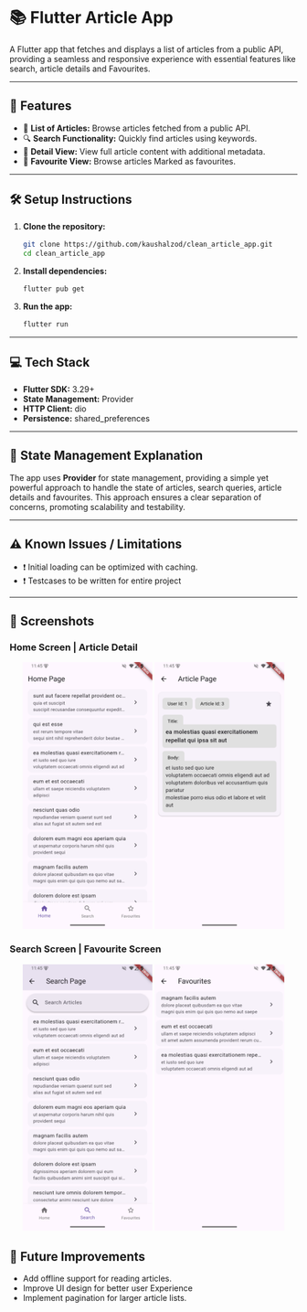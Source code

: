 # 📚 Flutter Article App

A Flutter app that fetches and displays a list of articles from a public API, providing a seamless and responsive experience with essential features like search, article details and Favourites.

---

## 🚀 Features

- 📄 **List of Articles:** Browse articles fetched from a public API.
- 🔍 **Search Functionality:** Quickly find articles using keywords.
- 📑 **Detail View:** View full article content with additional metadata.
- 📑 **Favourite View:** Browse articles Marked as favourites.

---

## 🛠️ Setup Instructions

1. **Clone the repository:**

   ```bash
   git clone https://github.com/kaushalzod/clean_article_app.git
   cd clean_article_app
   ```

2. **Install dependencies:**

   ```bash
   flutter pub get
   ```

3. **Run the app:**

   ```bash
   flutter run
   ```

---

## 💻 Tech Stack

- **Flutter SDK:** 3.29+
- **State Management:** Provider
- **HTTP Client:** dio
- **Persistence:** shared_preferences

---

## 📐 State Management Explanation

The app uses **Provider** for state management, providing a simple yet powerful approach to handle the state of articles, search queries, article details and favourites. This approach ensures a clear separation of concerns, promoting scalability and testability.

---

## ⚠️ Known Issues / Limitations

- ❗ Initial loading can be optimized with caching.
- ❗ Testcases to be written for entire project

---

## 📸 Screenshots

### Home Screen | Article Detail

<p align="center">
  <img src="./screenshots/home.png" alt="App Screenshot 1" width="45%">
  <img src="./screenshots/article.png" alt="App Screenshot 2" width="45%">
</p>

### Search Screen | Favourite Screen

<p align="center">
  <img src="./screenshots/search.png" alt="App Screenshot 1" width="45%">
  <img src="./screenshots/fav.png" alt="App Screenshot 2" width="45%">
</p>

## 🌱 Future Improvements

- Add offline support for reading articles.
- Improve UI design for better user Experience
- Implement pagination for larger article lists.
